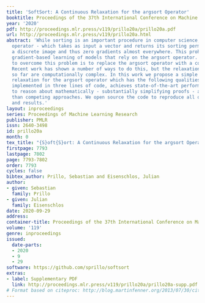 ```yaml
---
title: 'SoftSort: A Continuous Relaxation for the argsort Operator'
booktitle: Proceedings of the 37th International Conference on Machine Learning
year: '2020'
pdf: http://proceedings.mlr.press/v119/prillo20a/prillo20a.pdf
url: http://proceedings.mlr.press/v119/prillo20a.html
abstract: 'While sorting is an important procedure in computer science, the argsort
  operator - which takes as input a vector and returns its sorting permutation - has
  a discrete image and thus zero gradients almost everywhere. This prohibits end-to-end,
  gradient-based learning of models that rely on the argsort operator. A natural way
  to overcome this problem is to replace the argsort operator with a continuous relaxation.
  Recent work has shown a number of ways to do this, but the relaxations proposed
  so far are computationally complex. In this work we propose a simple continuous
  relaxation for the argsort operator which has the following qualities: it can be
  implemented in three lines of code, achieves state-of-the-art performance, is easy
  to reason about mathematically - substantially simplifying proofs - and is faster
  than competing approaches. We open source the code to reproduce all of the experiments
  and results.'
layout: inproceedings
series: Proceedings of Machine Learning Research
publisher: PMLR
issn: 2640-3498
id: prillo20a
month: 0
tex_title: "{S}oft{S}ort: A Continuous Relaxation for the argsort Operator"
firstpage: 7793
lastpage: 7802
page: 7793-7802
order: 7793
cycles: false
bibtex_author: Prillo, Sebastian and Eisenschlos, Julian
author:
- given: Sebastian
  family: Prillo
- given: Julian
  family: Eisenschlos
date: 2020-09-29
address: 
container-title: Proceedings of the 37th International Conference on Machine Learning
volume: '119'
genre: inproceedings
issued:
  date-parts:
  - 2020
  - 9
  - 29
software: https://github.com/sprillo/softsort
extras:
- label: Supplementary PDF
  link: http://proceedings.mlr.press/v119/prillo20a/prillo20a-supp.pdf
# Format based on citeproc: http://blog.martinfenner.org/2013/07/30/citeproc-yaml-for-bibliographies/
---
```

